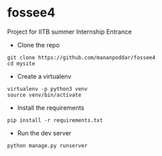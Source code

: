 # fossee4
Project for IITB summer Internship Entrance


- Clone the repo
``` 
git clone https://github.com/mananpoddar/fossee4
cd mysite
```
- Create a virtualenv
```
virtualenv -p python3 venv
source venv/bin/activate
```

- Install the requirements
```
pip install -r requirements.txt
```

- Run the dev server
```
python manage.py runserver
```
